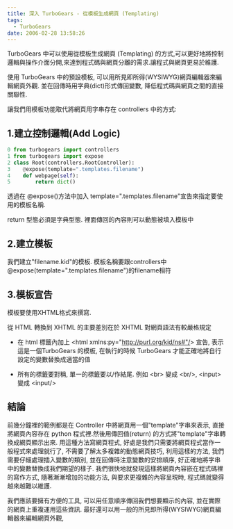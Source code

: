 ```yaml
---
title: 深入 TurboGears - 從模板生成網頁 (Templating)
tags:
  - TurboGears
date: 2006-02-28 13:58:26
---
```


TurboGears 中可以使用從模板生成網頁 (Templating) 的方式,可以更好地將控制邏輯與操作介面分開,來達到程式碼與網頁分離的需求.讓程式與網頁更易於維護. 

使用 TurboGears 中的預設模板, 可以用所見即所得(WYSIWYG)網頁編輯器來編輯網頁外觀.
並在回傳時用字典(dict)形式傳回變數, 降低程式碼與網頁之間的直接關聯性.

讓我們用模板功能取代將網頁用字串存在 controllers 中的方式:

## 1.建立控制邏輯(Add Logic)

```py
0 from turbogears import controllers
1 from turbogears import expose
2 class Root(controllers.RootController):
3    @expose(template=".templates.filename")
4    def webpage(self):
5        return dict()
```

透過在 @expose()方法中加入 template=".templates.filename"宣告來指定要使用的模板名稱.

return 型態必須是字典型態. 裡面傳回的內容則可以動態被填入模板中

## 2.建立模板

我們建立"filename.kid"的模板.
模板名稱要跟controllers中@expose(template=".templates.filename")的filename相符

## 3.模板宣告

模板要使用XHTML格式來撰寫. 

從 HTML 轉換到 XHTML 的主要差別在於 XHTML 對網頁語法有較嚴格規定

- 在 html 標籤內加上 &lt;html xmlns:py="http://purl.org/kid/ns#"/&gt; 宣告, 表示這是一個TurboGears 的模板, 在執行的時候 TurboGears 才能正確地將自行設定的變數替換成適當的值

- 所有的標籤要對稱, 單一的標籤要以/作結尾. 例如 &lt;br&gt; 變成 &lt;br/&gt;, &lt;input&gt; 變成 &lt;input/&gt;

## 結論

前幾分鐘裡的範例都是在 Controller 中將網頁用一個"template"字串來表示, 直接將網頁內容存在 python 程式裡.然後用傳回值(return) 的方式將"template"字串轉換成網頁顯示出來.
用這種方法寫網頁程式, 好處是我們只需要將網頁程式當作一般程式來處理就行了, 不需要了解太多複雜的動態網頁技巧, 利用這樣的方法, 我們需要仔細處理插入變數的類別, 並在回傳時注意變數的安排順序, 好正確地將字串中的變數替換成我們期望的樣子. 
我們很快地就發現這樣將網頁內容嵌在程式碼裡的寫作方式, 隨著漸漸增加的功能方法, 與要求更複雜的內容呈現時, 程式碼就變得越來越難以維護.

我們應該要擁有方便的工具, 可以用任意順序傳回我們想要顯示的內容, 並在實際的網頁上重複運用這些資訊. 最好還可以用一般的所見即所得(WYSIWYG)網頁編輯器來編輯網頁外觀,
